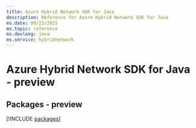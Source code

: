 ```yaml
---
title: Azure Hybrid Network SDK for Java
description: Reference for Azure Hybrid Network SDK for Java
ms.date: 09/23/2025
ms.topic: reference
ms.devlang: java
ms.service: hybridnetwork
---
```

# Azure Hybrid Network SDK for Java - preview
## Packages - preview
[!INCLUDE [packages](hybrid-network-index.md)]